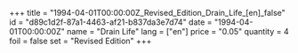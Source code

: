 +++
title = "1994-04-01T00:00:00Z_Revised_Edition_Drain_Life_[en]_false"
id = "d89c1d2f-87a1-4463-af21-b837da3e7d74"
date = "1994-04-01T00:00:00Z"
name = "Drain Life"
lang = ["en"]
price = "0.05"
quantity = 4
foil = false
set = "Revised Edition"
+++

